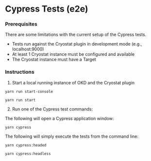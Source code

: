 # Cypress Tests (e2e)

### Prerequisites

There are some limitations with the current setup of the Cypress tests.

- Tests run against the Cryostat plugin in development mode (e.g., localhost:9000)
- At least 1 Cryostat instance must be configured and available
- The Cryostat instance must have a Target

### Instructions

1. Start a local running instance of OKD and the Cryostat plugin

`yarn run start-console`

`yarn run start`

2. Run one of the Cypress test commands:

The following will open a Cypress application window:

`yarn cypress`

The following will simply execute the tests from the command line:

`yarn cypress:headed`

`yarn cypress:headless`
